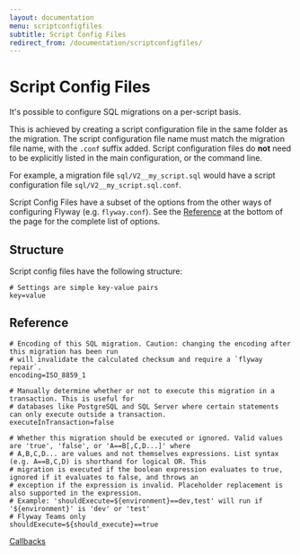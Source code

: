 ```yaml
---
layout: documentation
menu: scriptconfigfiles
subtitle: Script Config Files
redirect_from: /documentation/scriptconfigfiles/
---
```

# Script Config Files

It's possible to configure SQL migrations on a per-script basis.

This is achieved by creating a script configuration file in the same folder as the migration. The script configuration 
file name must match the migration file name, with the `.conf` suffix added. Script configuration files do **not**
need to be explicitly listed in the main configuration, or the command line.

For example, a migration file `sql/V2__my_script.sql` would have a script configuration file `sql/V2__my_script.sql.conf`.

Script Config Files have a subset of the options from the other ways of configuring Flyway (e.g. `flyway.conf`). See 
the [Reference](/documentation/configuration/scriptconfigfiles#reference) at the bottom of the page for the complete list of options.

## Structure

Script config files have the following structure:

```properties
# Settings are simple key-value pairs
key=value
```

## Reference

```properties
# Encoding of this SQL migration. Caution: changing the encoding after this migration has been run
# will invalidate the calculated checksum and require a `flyway repair`.
encoding=ISO_8859_1

# Manually determine whether or not to execute this migration in a transaction. This is useful for
# databases like PostgreSQL and SQL Server where certain statements can only execute outside a transaction.
executeInTransaction=false

# Whether this migration should be executed or ignored. Valid values are 'true', 'false', or 'A==B[,C,D...]' where
# A,B,C,D... are values and not themselves expressions. List syntax (e.g. A==B,C,D) is shorthand for logical OR. This
# migration is executed if the boolean expression evaluates to true, ignored if it evaluates to false, and throws an
# exception if the expression is invalid. Placeholder replacement is also supported in the expression.
# Example: 'shouldExecute=${environment}==dev,test' will run if '${environment}' is 'dev' or 'test'
# Flyway Teams only
shouldExecute=${should_execute}==true
```

<p class="next-steps">
    <a class="btn btn-primary" href="/documentation/concepts/callbacks">Callbacks <i class="fa fa-arrow-right"></i></a>
</p>
